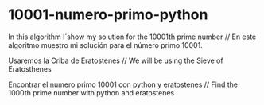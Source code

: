 # 10001-numero-primo-python
In this algorithm I´show my solution for the 10001th prime number //  En este algoritmo muestro mi solución para el número primo 10001.

Usaremos la Criba de Eratostenes // We will be using  the Sieve of Eratosthenes

Encontrar el numero primo 10001 con python y eratostenes // Find the 1000th prime number with python and eratostenes
